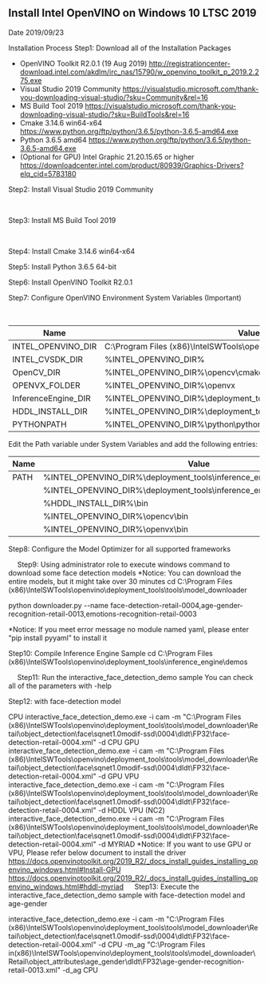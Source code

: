 ## Install Intel OpenVINO on Windows 10 LTSC 2019
Date	2019/09/23

Installation Process
Step1: Download all of the Installation Packages
- OpenVINO Toolkit R2.0.1 (19 Aug 2019)
http://registrationcenter-download.intel.com/akdlm/irc_nas/15790/w_openvino_toolkit_p_2019.2.275.exe
- Visual Studio 2019 Community
https://visualstudio.microsoft.com/thank-you-downloading-visual-studio/?sku=Community&rel=16
- MS Build Tool 2019
https://visualstudio.microsoft.com/thank-you-downloading-visual-studio/?sku=BuildTools&rel=16
- Cmake 3.14.6 win64-x64
https://www.python.org/ftp/python/3.6.5/python-3.6.5-amd64.exe
- Python 3.6.5 amd64
https://www.python.org/ftp/python/3.6.5/python-3.6.5-amd64.exe
- (Optional for GPU) Intel Graphic 21.20.15.65 or higher
https://downloadcenter.intel.com/product/80939/Graphics-Drivers?elq_cid=5783180

Step2: Install Visual Studio 2019 Community
 
 
 
 
 
 
 
 
 
 
 
 

Step3: Install MS Build Tool 2019
 
 
 
 
 

Step4: Install Cmake 3.14.6 win64-x64
  
  
  

Step5: Install Python 3.6.5 64-bit
 
  

Step6: Install OpenVINO Toolkit R2.0.1
 
  
  

Step7: Configure OpenVINO Environment System Variables (Important)
 
   

Name |	Value
--- | --- 
INTEL_OPENVINO_DIR | C:\Program Files (x86)\IntelSWTools\openvino
INTEL_CVSDK_DIR | %INTEL_OPENVINO_DIR%	
OpenCV_DIR | %INTEL_OPENVINO_DIR%\opencv\cmake	
OPENVX_FOLDER | %INTEL_OPENVINO_DIR%\openvx
InferenceEngine_DIR | %INTEL_OPENVINO_DIR%\deployment_tools\inference_engine\share	
HDDL_INSTALL_DIR | %INTEL_OPENVINO_DIR%\deployment_tools\inference_engine\external\hddl	
PYTHONPATH | %INTEL_OPENVINO_DIR%\python\python3.6

Edit the Path variable under System Variables and add the following entries:

|Name|Value|
|---|---|
|PATH|%INTEL_OPENVINO_DIR%\deployment_tools\inference_engine\bin\intel64\Release  |
||%INTEL_OPENVINO_DIR%\deployment_tools\inference_engine\bin\intel64\Debug  |
||%HDDL_INSTALL_DIR%\bin 
||%INTEL_OPENVINO_DIR%\opencv\bin  |
||%INTEL_OPENVINO_DIR%\openvx\bin |

Step8: Configure the Model Optimizer for all supported frameworks
 
 
 
Step9: Using administrator role to execute windows command to download some face detection models
*Notice: You can download the entire models, but it might take over 30 minutes
cd C:\Program Files (x86)\IntelSWTools\openvino\deployment_tools\tools\model_downloader
 
python downloader.py --name face-detection-retail-0004,age-gender-recognition-retail-0013,emotions-recognition-retail-0003
 
*Notice: If you meet error message no module named yaml, please enter “pip install pyyaml” to install it

Step10: Compile Inference Engine Sample
cd C:\Program Files (x86)\IntelSWTools\openvino\deployment_tools\inference_engine\demos
 
 
 
Step11: Run the interactive_face_detection_demo sample
You can check all of the parameters with -help
 
Step12: with face-detection model
 
CPU	interactive_face_detection_demo.exe -i cam -m "C:\Program Files (x86)\IntelSWTools\openvino\deployment_tools\tools\model_downloader\Retail\object_detection\face\sqnet1.0modif-ssd\0004\dldt\FP32\face-detection-retail-0004.xml" -d CPU
GPU	interactive_face_detection_demo.exe -i cam -m "C:\Program Files (x86)\IntelSWTools\openvino\deployment_tools\tools\model_downloader\Retail\object_detection\face\sqnet1.0modif-ssd\0004\dldt\FP32\face-detection-retail-0004.xml" -d GPU
VPU	interactive_face_detection_demo.exe -i cam -m "C:\Program Files (x86)\IntelSWTools\openvino\deployment_tools\tools\model_downloader\Retail\object_detection\face\sqnet1.0modif-ssd\0004\dldt\FP32\face-detection-retail-0004.xml" -d HDDL
VPU
(NC2)	interactive_face_detection_demo.exe -i cam -m "C:\Program Files (x86)\IntelSWTools\openvino\deployment_tools\tools\model_downloader\Retail\object_detection\face\sqnet1.0modif-ssd\0004\dldt\FP32\face-detection-retail-0004.xml" -d MYRIAD
*Notice: If you want to use GPU or VPU, Please refer below document to install the driver
https://docs.openvinotoolkit.org/2019_R2/_docs_install_guides_installing_openvino_windows.html#Install-GPU
https://docs.openvinotoolkit.org/2019_R2/_docs_install_guides_installing_openvino_windows.html#hddl-myriad
 
Step13: Execute the interactive_face_detection_demo sample with face-detection model and age-gender
 
interactive_face_detection_demo.exe -i cam -m "C:\Program Files (x86)\IntelSWTools\openvino\deployment_tools\tools\model_downloader\Retail\object_detection\face\sqnet1.0modif-ssd\0004\dldt\FP32\face-detection-retail-0004.xml" -d CPU -m_ag "C:\Program Files in(x86)\IntelSWTools\openvino\deployment_tools\tools\model_downloader\Retail\object_attributes\age_gender\dldt\FP32\age-gender-recognition-retail-0013.xml" -d_ag CPU


